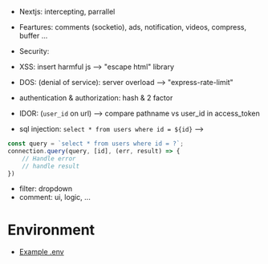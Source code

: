 <!-- Problem is not resolved -->

- Nextjs: intercepting, parrallel

- Feartures: comments (socketio), ads, notification, videos, compress, buffer ...

- Security:
+ XSS: insert harmful js --> "escape html" library

+ DOS: (denial of service): server overload --> "express-rate-limit"

+ authentication & authorization: hash & 2 factor

+ IDOR: (`user_id` on url) --> compare pathname vs user_id in access_token

+ sql injection: `select * from users where id = ${id}` --> 

```js
const query = `select * from users where id = ?`;
connection.query(query, [id], (err, result) => {
    // Handle error
    // handle result
})
```

- filter: dropdown
- comment: ui, logic, ...

# Environment
- [Example .env](https://github.com/vercel/next.js/tree/canary/examples/environment-variables)
